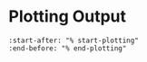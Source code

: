 # Plotting Output

```{include} ../../README.md
:start-after: "% start-plotting"
:end-before: "% end-plotting"
```
